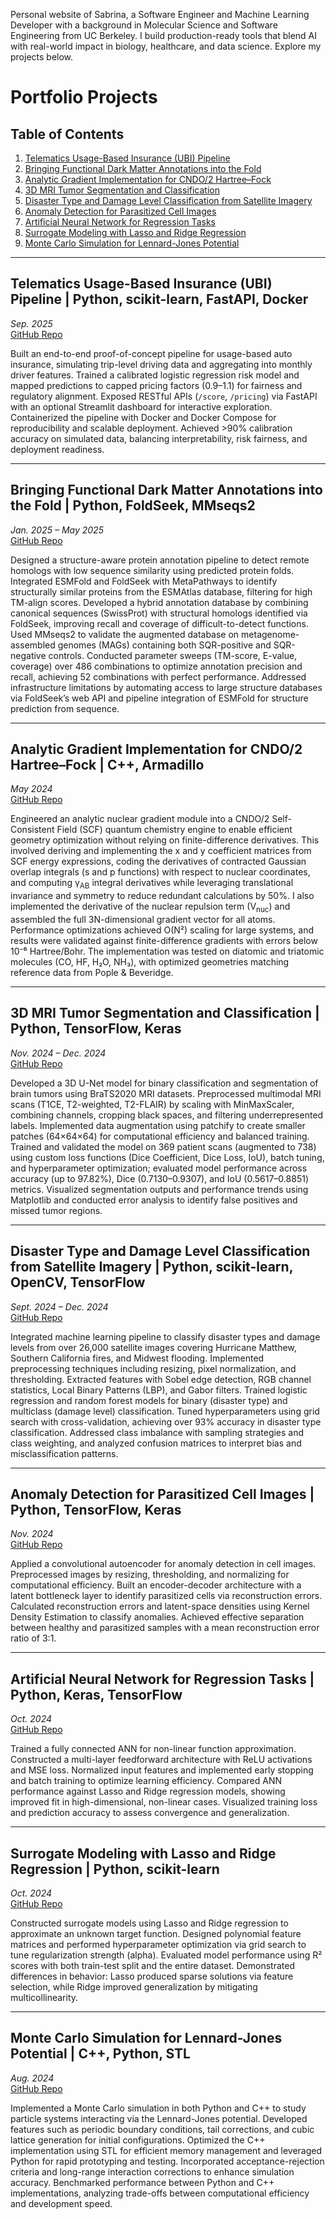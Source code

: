 Personal website of Sabrina, a Software Engineer and Machine Learning Developer with a background in Molecular Science and Software Engineering from UC Berkeley. I build production-ready tools that blend AI with real-world impact in biology, healthcare, and data science. Explore my projects below.

# Portfolio Projects

## Table of Contents
1. [Telematics Usage-Based Insurance (UBI) Pipeline](#telematics-usage-based-insurance-ubi-pipeline)
2. [Bringing Functional Dark Matter Annotations into the Fold](#bringing-functional-dark-matter-annotations-into-the-fold)
3. [Analytic Gradient Implementation for CNDO/2 Hartree–Fock](#analytic-gradient-implementation-for-cndo2-hartree–fock)
4. [3D MRI Tumor Segmentation and Classification](#3d-mri-tumor-segmentation-and-classification)
5. [Disaster Type and Damage Level Classification from Satellite Imagery](#disaster-type-and-damage-level-classification-from-satellite-imagery)
6. [Anomaly Detection for Parasitized Cell Images](#anomaly-detection-for-parasitized-cell-images)
7. [Artificial Neural Network for Regression Tasks](#artificial-neural-network-for-regression-tasks)
8. [Surrogate Modeling with Lasso and Ridge Regression](#surrogate-modeling-with-lasso-and-ridge-regression)
9. [Monte Carlo Simulation for Lennard-Jones Potential](#monte-carlo-simulation-for-lennard-jones-potential)

---

## Telematics Usage-Based Insurance (UBI) Pipeline | Python, scikit-learn, FastAPI, Docker  
*Sep. 2025*  
[GitHub Repo](https://github.com/stemesghen/telematics-integration-auto-insurance-project.git)

Built an end-to-end proof-of-concept pipeline for usage-based auto insurance, simulating trip-level driving data and aggregating into monthly driver features. Trained a calibrated logistic regression risk model and mapped predictions to capped pricing factors (0.9–1.1) for fairness and regulatory alignment. Exposed RESTful APIs (`/score`, `/pricing`) via FastAPI with an optional Streamlit dashboard for interactive exploration. Containerized the pipeline with Docker and Docker Compose for reproducibility and scalable deployment. Achieved >90% calibration accuracy on simulated data, balancing interpretability, risk fairness, and deployment readiness.

---

## Bringing Functional Dark Matter Annotations into the Fold | Python, FoldSeek, MMseqs2  
*Jan. 2025 – May 2025*  
[GitHub Repo](https://github.com/JXDolan/bring_dark_matter_into_fold)

Designed a structure-aware protein annotation pipeline to detect remote homologs with low sequence similarity using predicted protein folds. Integrated ESMFold and FoldSeek with MetaPathways to identify structurally similar proteins from the ESMAtlas database, filtering for high TM-align scores. Developed a hybrid annotation database by combining canonical sequences (SwissProt) with structural homologs identified via FoldSeek, improving recall and coverage of difficult-to-detect functions. Used MMseqs2 to validate the augmented database on metagenome-assembled genomes (MAGs) containing both SQR-positive and SQR-negative controls. Conducted parameter sweeps (TM-score, E-value, coverage) over 486 combinations to optimize annotation precision and recall, achieving 52 combinations with perfect performance. Addressed infrastructure limitations by automating access to large structure databases via FoldSeek’s web API and pipeline integration of ESMFold for structure prediction from sequence.

---

## Analytic Gradient Implementation for CNDO/2 Hartree–Fock | C++, Armadillo  
*May 2024*  
[GitHub Repo](https://github.com/stemesghen/Numerical-Algorithms-Applied-to-Computational-Quantum-Chemistry/tree/main)

Engineered an analytic nuclear gradient module into a CNDO/2 Self-Consistent Field (SCF) quantum chemistry engine to enable efficient geometry optimization without relying on finite-difference derivatives. This involved deriving and implementing the x and y coefficient matrices from SCF energy expressions, coding the derivatives of contracted Gaussian overlap integrals (s and p functions) with respect to nuclear coordinates, and computing γ<sub>AB</sub> integral derivatives while leveraging translational invariance and symmetry to reduce redundant calculations by 50%. I also implemented the derivative of the nuclear repulsion term (V<sub>nuc</sub>) and assembled the full 3N-dimensional gradient vector for all atoms. Performance optimizations achieved O(N²) scaling for large systems, and results were validated against finite-difference gradients with errors below 10⁻⁶ Hartree/Bohr. The implementation was tested on diatomic and triatomic molecules (CO, HF, H₂O, NH₃), with optimized geometries matching reference data from Pople & Beveridge.

---

## 3D MRI Tumor Segmentation and Classification | Python, TensorFlow, Keras  
*Nov. 2024 – Dec. 2024*  
[GitHub Repo](https://github.com/stemesghen/3D-MRI-Tumor-Segmentation-and-Classification-3D-Unet-Model-.git)

Developed a 3D U-Net model for binary classification and segmentation of brain tumors using BraTS2020 MRI datasets. Preprocessed multimodal MRI scans (T1CE, T2-weighted, T2-FLAIR) by scaling with MinMaxScaler, combining channels, cropping black spaces, and filtering underrepresented labels. Implemented data augmentation using patchify to create smaller patches (64×64×64) for computational efficiency and balanced training. Trained and validated the model on 369 patient scans (augmented to 738) using custom loss functions (Dice Coefficient, Dice Loss, IoU), batch tuning, and hyperparameter optimization; evaluated model performance across accuracy (up to 97.82%), Dice (0.7130–0.9307), and IoU (0.5617–0.8851) metrics. Visualized segmentation outputs and performance trends using Matplotlib and conducted error analysis to identify false positives and missed tumor regions.

---

## Disaster Type and Damage Level Classification from Satellite Imagery | Python, scikit-learn, OpenCV, TensorFlow  
*Sept. 2024 – Dec. 2024*  
[GitHub Repo](https://github.com/stemesghen/Natural-Disaster-Detection---Computer-Vision.git)

Integrated machine learning pipeline to classify disaster types and damage levels from over 26,000 satellite images covering Hurricane Matthew, Southern California fires, and Midwest flooding. Implemented preprocessing techniques including resizing, pixel normalization, and thresholding. Extracted features with Sobel edge detection, RGB channel statistics, Local Binary Patterns (LBP), and Gabor filters. Trained logistic regression and random forest models for binary (disaster type) and multiclass (damage level) classification. Tuned hyperparameters using grid search with cross-validation, achieving over 93% accuracy in disaster type classification. Addressed class imbalance with sampling strategies and class weighting, and analyzed confusion matrices to interpret bias and misclassification patterns.

---

## Anomaly Detection for Parasitized Cell Images | Python, TensorFlow, Keras  
*Nov. 2024*  
[GitHub Repo](https://github.com/stemesghen/Anomaly-Detection-for-Parasitized-Cell-Images-.git)

Applied a convolutional autoencoder for anomaly detection in cell images. Preprocessed images by resizing, thresholding, and normalizing for computational efficiency. Built an encoder-decoder architecture with a latent bottleneck layer to identify parasitized cells via reconstruction errors. Calculated reconstruction errors and latent-space densities using Kernel Density Estimation to classify anomalies. Achieved effective separation between healthy and parasitized samples with a mean reconstruction error ratio of 3:1.

---

## Artificial Neural Network for Regression Tasks | Python, Keras, TensorFlow  
*Oct. 2024*  
[GitHub Repo](https://github.com/stemesghen/Artificial_Neural_Network_model.git)

Trained a fully connected ANN for non-linear function approximation. Constructed a multi-layer feedforward architecture with ReLU activations and MSE loss. Normalized input features and implemented early stopping and batch training to optimize learning efficiency. Compared ANN performance against Lasso and Ridge regression models, showing improved fit in high-dimensional, non-linear cases. Visualized training loss and prediction accuracy to assess convergence and generalization.

---

## Surrogate Modeling with Lasso and Ridge Regression | Python, scikit-learn  
*Oct. 2024*  
[GitHub Repo](https://github.com/stemesghen/Lasso_and_Ridge_Regression_Model.git)

Constructed surrogate models using Lasso and Ridge regression to approximate an unknown target function. Designed polynomial feature matrices and performed hyperparameter optimization via grid search to tune regularization strength (alpha). Evaluated model performance using R² scores with both train-test split and the entire dataset. Demonstrated differences in behavior: Lasso produced sparse solutions via feature selection, while Ridge improved generalization by mitigating multicollinearity.

---

## Monte Carlo Simulation for Lennard-Jones Potential | C++, Python, STL  
*Aug. 2024*  
[GitHub Repo](https://github.com/stemesghen/Monte-Carlo-Simulation.git)

Implemented a Monte Carlo simulation in both Python and C++ to study particle systems interacting via the Lennard-Jones potential. Developed features such as periodic boundary conditions, tail corrections, and cubic lattice generation for initial configurations. Optimized the C++ implementation using STL for efficient memory management and leveraged Python for rapid prototyping and testing. Incorporated acceptance-rejection criteria and long-range interaction corrections to enhance simulation accuracy. Benchmarked performance between Python and C++ implementations, analyzing trade-offs between computational efficiency and development speed.
